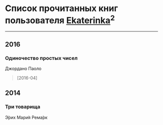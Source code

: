 # Список прочитанных книг пользователя [Ekaterinka](https://plus.google.com/109788861670283139925)<sup>2</sup>
---

## 2016

### Одиночество простых чисел
Джордано Паоло
> [2016-04] 



## 2014

### Три товарища
Э́рих Мари́я Рема́рк




